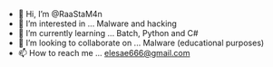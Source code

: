 - 👋 Hi, I’m @RaaStaM4n
- 👀 I’m interested in ... Malware and hacking
- 🌱 I’m currently learning ... Batch, Python and C#
- 💞️ I’m looking to collaborate on ... Malware (educational purposes)
- 📫 How to reach me ... elesae666@gmail.com

<!---
RaaStaM4n/RaaStaM4n is a ✨ special ✨ repository because its `README.md` (this file) appears on your GitHub profile.
You can click the Preview link to take a look at your changes.
--->
